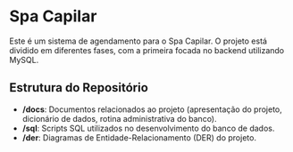 # Spa Capilar

Este é um sistema de agendamento para o Spa Capilar. O projeto está dividido em diferentes fases, com a primeira focada no backend utilizando MySQL.

## Estrutura do Repositório

- **/docs**: Documentos relacionados ao projeto (apresentação do projeto, dicionário de dados, rotina administrativa do banco).
- **/sql**: Scripts SQL utilizados no desenvolvimento do banco de dados.
- **/der**: Diagramas de Entidade-Relacionamento (DER) do projeto.
